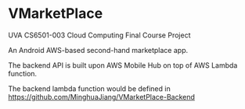 # VMarketPlace
UVA CS6501-003 Cloud Computing Final Course Project

An Android AWS-based second-hand marketplace app.

The backend API is built upon AWS Mobile Hub on top of AWS Lambda function.

The backend lambda function would be defined in https://github.com/MinghuaJiang/VMarketPlace-Backend
